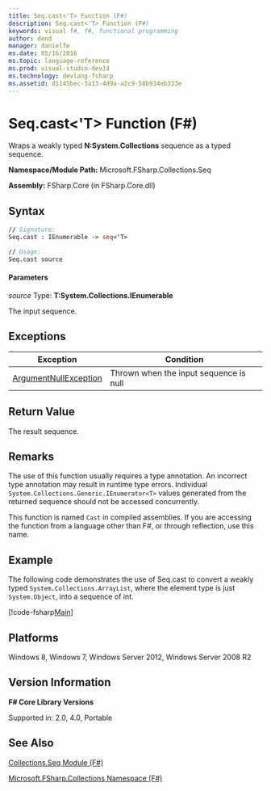 ```yaml
---
title: Seq.cast<'T> Function (F#)
description: Seq.cast<'T> Function (F#)
keywords: visual f#, f#, functional programming
author: dend
manager: danielfe
ms.date: 05/16/2016
ms.topic: language-reference
ms.prod: visual-studio-dev14
ms.technology: devlang-fsharp
ms.assetid: d1145bec-3a13-4d9a-a2c9-58b934eb333e 
---
```


# Seq.cast<'T> Function (F#)

Wraps a weakly typed **N:System.Collections** sequence as a typed sequence.

**Namespace/Module Path:** Microsoft.FSharp.Collections.Seq

**Assembly:** FSharp.Core (in FSharp.Core.dll)


## Syntax

```fsharp
// Signature:
Seq.cast : IEnumerable -> seq<'T>

// Usage:
Seq.cast source
```

#### Parameters
*source*
Type: **T:System.Collections.IEnumerable**


The input sequence.

## Exceptions
|Exception|Condition|
|----|----|
|[ArgumentNullException](https://msdn.microsoft.com/library/system.argumentnullexception.aspx)|Thrown when the input sequence is null|

## Return Value

The result sequence.

## Remarks
The use of this function usually requires a type annotation. An incorrect type annotation may result in runtime type errors. Individual `System.Collections.Generic.IEnumerator<T>` values generated from the returned sequence should not be accessed concurrently.

This function is named `Cast` in compiled assemblies. If you are accessing the function from a language other than F#, or through reflection, use this name.

## Example

The following code demonstrates the use of Seq.cast to convert a weakly typed `System.Collections.ArrayList`, where the element type is just `System.Object`, into a sequence of int.

[!code-fsharp[Main](snippets/fssequences/snippet12.fs)]

## Platforms
Windows 8, Windows 7, Windows Server 2012, Windows Server 2008 R2


## Version Information
**F# Core Library Versions**

Supported in: 2.0, 4.0, Portable


## See Also
[Collections.Seq Module &#40;F&#35;&#41;](Collections.Seq-Module-%5BFSharp%5D.md)

[Microsoft.FSharp.Collections Namespace &#40;F&#35;&#41;](Microsoft.FSharp.Collections-Namespace-%5BFSharp%5D.md)